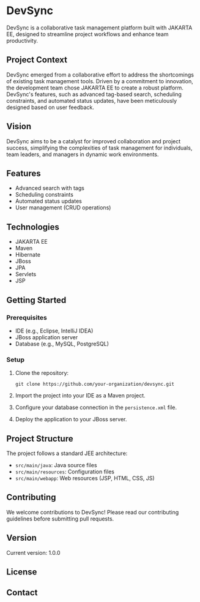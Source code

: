 # DevSync

DevSync is a collaborative task management platform built with JAKARTA EE, designed to streamline project workflows and enhance team productivity.

## Project Context

DevSync emerged from a collaborative effort to address the shortcomings of existing task management tools. Driven by a commitment to innovation, the development team chose JAKARTA EE to create a robust platform. DevSync's features, such as advanced tag-based search, scheduling constraints, and automated status updates, have been meticulously designed based on user feedback.

## Vision

DevSync aims to be a catalyst for improved collaboration and project success, simplifying the complexities of task management for individuals, team leaders, and managers in dynamic work environments.

## Features

- Advanced search with tags
- Scheduling constraints
- Automated status updates
- User management (CRUD operations)

## Technologies

- JAKARTA EE
- Maven
- Hibernate
- JBoss
- JPA
- Servlets
- JSP

## Getting Started

### Prerequisites

- IDE (e.g., Eclipse, IntelliJ IDEA)
- JBoss application server
- Database (e.g., MySQL, PostgreSQL)

### Setup

1. Clone the repository:
   ```
   git clone https://github.com/your-organization/devsync.git
   ```

2. Import the project into your IDE as a Maven project.

3. Configure your database connection in the `persistence.xml` file.

4. Deploy the application to your JBoss server.

## Project Structure

The project follows a standard JEE architecture:

- `src/main/java`: Java source files
- `src/main/resources`: Configuration files
- `src/main/webapp`: Web resources (JSP, HTML, CSS, JS)

## Contributing

We welcome contributions to DevSync! Please read our contributing guidelines before submitting pull requests.

## Version

Current version: 1.0.0

## License


## Contact

